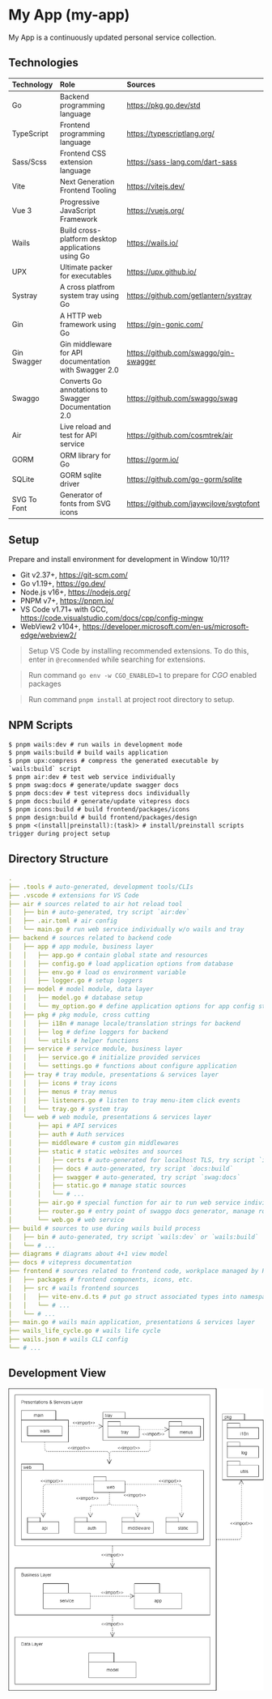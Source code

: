 # My App (my-app)

My App is a continuously updated personal service collection.

## Technologies

| Technology  | Role                                                  | Sources                                 |
| :---------- | :---------------------------------------------------- | :-------------------------------------- |
| Go          | Backend programming language                          | https://pkg.go.dev/std                  |
| TypeScript  | Frontend programming language                         | https://typescriptlang.org/             |
| Sass/Scss   | Frontend CSS extension language                       | https://sass-lang.com/dart-sass         |
| Vite        | Next Generation Frontend Tooling                      | https://vitejs.dev/                     |
| Vue 3       | Progressive JavaScript Framework                      | https://vuejs.org/                      |
| Wails       | Build cross-platform desktop applications using Go    | https://wails.io/                       |
| UPX         | Ultimate packer for executables                       | https://upx.github.io/                  |
| Systray     | A cross platfrom system tray using Go                 | https://github.com/getlantern/systray   |
| Gin         | A HTTP web framework using Go                         | https://gin-gonic.com/                  |
| Gin Swagger | Gin middleware for API documentation with Swagger 2.0 | https://github.com/swaggo/gin-swagger   |
| Swaggo      | Converts Go annotations to Swagger Documentation 2.0  | https://github.com/swaggo/swag          |
| Air         | Live reload and test for API service                  | https://github.com/cosmtrek/air         |
| GORM        | ORM library for Go                                    | https://gorm.io/                        |
| SQLite      | GORM sqlite driver                                    | https://github.com/go-gorm/sqlite       |
| SVG To Font | Generator of fonts from SVG icons                     | https://github.com/jaywcjlove/svgtofont |

## Setup

Prepare and install environment for development in Window 10/11?

- Git v2.37+, https://git-scm.com/
- Go v1.19+, https://go.dev/
- Node.js v16+, https://nodejs.org/
- PNPM v7+, https://pnpm.io/
- VS Code v1.71+ with GCC, https://code.visualstudio.com/docs/cpp/config-mingw
- WebView2 v104+, https://developer.microsoft.com/en-us/microsoft-edge/webview2/

> Setup VS Code by installing recommended extensions. To do this, enter in `@recommended` while searching for extensions.

> Run command `go env -w CGO_ENABLED=1` to prepare for _CGO_ enabled packages

> Run command `pnpm install` at project root directory to setup.

## NPM Scripts

```shell
$ pnpm wails:dev # run wails in development mode
$ pnpm wails:build # build wails application
$ pnpm upx:compress # compress the generated executable by `wails:build` script
$ pnpm air:dev # test web service individually
$ pnpm swag:docs # generate/update swagger docs
$ pnpm docs:dev # test vitepress docs individually
$ pnpm docs:build # generate/update vitepress docs
$ pnpm icons:build # build frontend/packages/icons
$ pnpm design:build # build frontend/packages/design
$ pnpm <(install|preinstall):(task)> # install/preinstall scripts trigger during project setup
```

## Directory Structure

```yaml
.
├── .tools # auto-generated, development tools/CLIs
├── .vscode # extensions for VS Code
├── air # sources related to air hot reload tool
│   ├── bin # auto-generated, try script `air:dev`
│   ├── .air.toml # air config
│   └── main.go # run web service individually w/o wails and tray
├── backend # sources related to backend code
│   ├── app # app module, business layer
│   │   ├── app.go # contain global state and resources
│   │   ├── config.go # load application options from database
│   │   ├── env.go # load os environment variable
│   │   ├── logger.go # setup loggers
│   ├── model # model module, data layer
│   │   ├── model.go # database setup
│   │   └── my_option.go # define application options for app config storage
│   ├── pkg # pkg module, cross cutting
│   │   ├── i18n # manage locale/translation strings for backend
│   │   ├── log # define loggers for backend
│   │   └── utils # helper functions
│   ├── service # service module, business layer
│   │   ├── service.go # initialize provided services
│   │   └── settings.go # functions about configure application
│   ├── tray # tray module, presentations & services layer
│   │   ├── icons # tray icons
│   │   ├── menus # tray menus
│   │   ├── listeners.go # listen to tray menu-item click events
│   │   └── tray.go # system tray
│   └── web # web module, presentations & services layer
│       ├── api # API services
│       ├── auth # Auth services
│       ├── middleware # custom gin middlewares
│       ├── static # static websites and sources
│       │   ├── certs # auto-generated for localhost TLS, try script `install:certs`
│       │   ├── docs # auto-generated, try script `docs:build`
│       │   ├── swagger # auto-generated, try script `swag:docs`
│       │   ├── static.go # manage static sources
│       │   └── # ...
│       ├── air.go # special function for air to run web service individually
│       ├── router.go # entry point of swaggo docs generator, manage routes for API
│       └── web.go # web service
├── build # sources to use during wails build process
│   ├── bin # auto-generated, try script `wails:dev` or `wails:build`
│   └── # ...
├── diagrams # diagrams about 4+1 view model
├── docs # vitepress documentation
├── frontend # sources related to frontend code, workplace managed by PNPM
│   ├── packages # frontend components, icons, etc.
│   ├── src # wails frontend sources
│   │   ├── vite-env.d.ts # put go struct associated types into namespace app
│   │   └── # ...
│   └── # ...
├── main.go # wails main application, presentations & services layer
├── wails_life_cycle.go # wails life cycle
├── wails.json # wails CLI config
└── # ...
```

## Development View

![Package Diagram](./diagrams/package.png)
